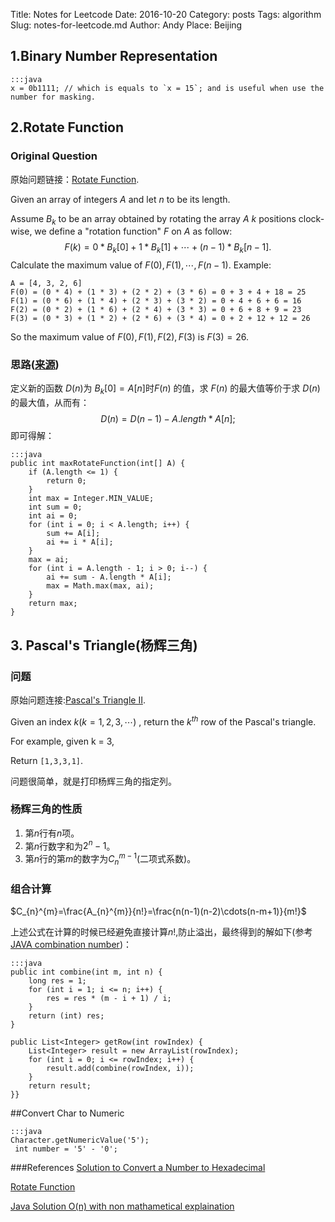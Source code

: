 Title: Notes for Leetcode
Date: 2016-10-20
Category: posts
Tags: algorithm
Slug: notes-for-leetcode.md
Author: Andy
Place: Beijing

## 1.Binary Number Representation 
    :::java
    x = 0b1111; // which is equals to `x = 15`; and is useful when use the number for masking.
    
## 2.Rotate Function
### Original Question
原始问题链接：[Rotate Function](https://leetcode.com/problems/rotate-function/).

Given an array of integers $A$ and let $n$ to be its length.

Assume $B_k$ to be an array obtained by rotating the array $A$ $k$ positions clock-wise, we define a "rotation function" $F$ on $A$ as follow:
$$
F(k) = 0 * B_k[0] + 1 * B_k[1] + \cdots + (n-1) * B_k[n-1].
$$
Calculate the maximum value of $F(0), F(1), \cdots, F(n-1)$.
Example:

    A = [4, 3, 2, 6]
    F(0) = (0 * 4) + (1 * 3) + (2 * 2) + (3 * 6) = 0 + 3 + 4 + 18 = 25
    F(1) = (0 * 6) + (1 * 4) + (2 * 3) + (3 * 2) = 0 + 4 + 6 + 6 = 16
    F(2) = (0 * 2) + (1 * 6) + (2 * 4) + (3 * 3) = 0 + 6 + 8 + 9 = 23
    F(3) = (0 * 3) + (1 * 2) + (2 * 6) + (3 * 4) = 0 + 2 + 12 + 12 = 26

So the maximum value of $F(0), F(1), F(2), F(3)$ is $F(3) = 26$.

### 思路([来源](https://discuss.leetcode.com/topic/58616/java-solution-o-n-with-non-mathametical-explaination/8))
定义新的函数 $D(n)$为 $B_k[0]=A[n]$时$F(n)$ 的值，求 $F(n)$ 的最大值等价于求 $D(n)$ 的最大值，从而有：
$$
   D(n) = D(n-1) - A.length*A[n];
$$
即可得解：

    :::java
    public int maxRotateFunction(int[] A) {
        if (A.length <= 1) {
            return 0;
        }
        int max = Integer.MIN_VALUE;
        int sum = 0;
        int ai = 0;
        for (int i = 0; i < A.length; i++) {
            sum += A[i];
            ai += i * A[i];
        }
        max = ai;
        for (int i = A.length - 1; i > 0; i--) {
            ai += sum - A.length * A[i];
            max = Math.max(max, ai);
        }
        return max;
    } 
    
## 3. Pascal's Triangle(杨辉三角)
### 问题

原始问题连接:[Pascal's Triangle II](https://leetcode.com/problems/pascals-triangle-ii/).

Given an index $k(k=1,2,3,\cdots)$ , return the $k^{th}$ row of the Pascal's triangle.

For example, given k = 3,

Return `[1,3,3,1]`.

问题很简单，就是打印杨辉三角的指定列。
### 杨辉三角的性质
1. 第$n$行有$n$项。
1. 第$n$行数字和为$2^n-1$。 
1. 第$n$行的第$m$的数字为$C_{n}^{m-1}$(二项式系数)。

### 组合计算
$C_{n}^{m}=\frac{A_{n}^{m}}{n!}=\frac{n(n-1)(n-2)\cdots(n-m+1)}{m!}$

上述公式在计算的时候已经避免直接计算$n!$,防止溢出，最终得到的解如下(参考[JAVA combination number](https://discuss.leetcode.com/topic/62617/java-combination-number))：

    :::java
    public int combine(int m, int n) {
        long res = 1;
        for (int i = 1; i <= n; i++) {
            res = res * (m - i + 1) / i;
        }
        return (int) res;
    }

    public List<Integer> getRow(int rowIndex) {
        List<Integer> result = new ArrayList(rowIndex);
        for (int i = 0; i <= rowIndex; i++) {
            result.add(combine(rowIndex, i));
        }
        return result;
    }}
    
    
##Convert Char to Numeric

    :::java
    Character.getNumericValue('5');
     int number = '5' - '0';

###References
[Solution to Convert a Number to Hexadecimal](https://discuss.leetcode.com/topic/65028/java-clean-code-with-explanations-and-running-time-2-solutions)

[Rotate Function](https://leetcode.com/problems/rotate-function/)

[Java Solution O(n) with non mathametical explaination](https://discuss.leetcode.com/topic/58616/java-solution-o-n-with-non-mathametical-explaination/8)
